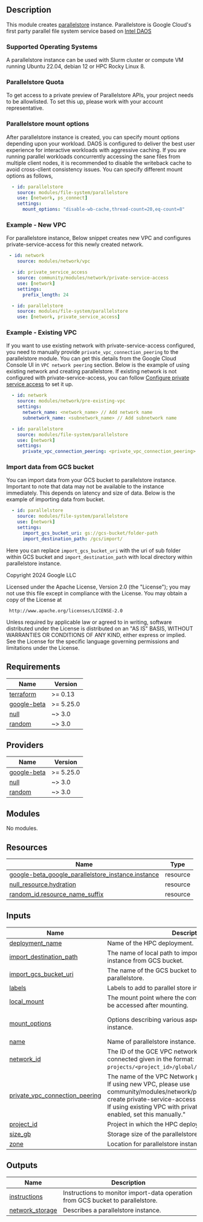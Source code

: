 ## Description

This module creates [parallelstore](https://cloud.google.com/parallelstore)
instance. Parallelstore is Google Cloud's first party parallel file system
service based on [Intel DAOS](https://docs.daos.io/v2.2/)

### Supported Operating Systems

A parallelstore instance can be used with Slurm cluster or compute
VM running Ubuntu 22.04, debian 12 or HPC Rocky Linux 8.

### Parallelstore Quota

To get access to a private preview of Parallelstore APIs, your project needs to
be allowlisted. To set this up, please work with your account representative.

### Parallelstore mount options

After parallelstore instance is created, you can specify mount options depending
upon your workload. DAOS is configured to deliver the best user experience for
interactive workloads with aggressive caching. If you are running parallel
workloads concurrently accessing the sane files from multiple client nodes, it
is recommended to disable the writeback cache to avoid cross-client consistency
issues. You can specify different mount options as follows,

```yaml
  - id: parallelstore
    source: modules/file-system/parallelstore
    use: [network, ps_connect]
    settings:
      mount_options: "disable-wb-cache,thread-count=20,eq-count=8"
```

### Example - New VPC

For parallelstore instance, Below snippet creates new VPC and configures private-service-access
for this newly created network.

```yaml
 - id: network
    source: modules/network/vpc

  - id: private_service_access
    source: community/modules/network/private-service-access
    use: [network]
    settings:
      prefix_length: 24

  - id: parallelstore
    source: modules/file-system/parallelstore
    use: [network, private_service_access]
```

### Example - Existing VPC

If you want to use existing network with private-service-access configured, you need
to manually provide `private_vpc_connection_peering` to the parallelstore module.
You can get this details from the Google Cloud Console UI in `VPC network peering`
section. Below is the example of using existing network and creating parallelstore.
If existing network is not configured with private-service-access, you can follow
[Configure private service access](https://cloud.google.com/vpc/docs/configure-private-services-access)
to set it up.

```yaml
  - id: network
    source: modules/network/pre-existing-vpc
    settings:
      network_name: <network_name> // Add network name
      subnetwork_name: <subnetwork_name> // Add subnetwork name

  - id: parallelstore
    source: modules/file-system/parallelstore
    use: [network]
    settings:
      private_vpc_connection_peering: <private_vpc_connection_peering> # will look like "servicenetworking.googleapis.com"
```

### Import data from GCS bucket

You can import data from your GCS bucket to parallelstore instance. Important to
note that data may not be available to the instance immediately. This depends on
latency and size of data. Below is the example of importing data from  bucket.

```yaml
  - id: parallelstore
    source: modules/file-system/parallelstore
    use: [network]
    settings:
      import_gcs_bucket_uri: gs://gcs-bucket/folder-path
      import_destination_path: /gcs/import/
```

Here you can replace `import_gcs_bucket_uri` with the uri of sub folder within GCS
bucket and `import_destination_path` with local directory within parallelstore
instance.

<!-- BEGINNING OF PRE-COMMIT-TERRAFORM DOCS HOOK -->
Copyright 2024 Google LLC

Licensed under the Apache License, Version 2.0 (the "License");
you may not use this file except in compliance with the License.
You may obtain a copy of the License at

     http://www.apache.org/licenses/LICENSE-2.0

Unless required by applicable law or agreed to in writing, software
distributed under the License is distributed on an "AS IS" BASIS,
WITHOUT WARRANTIES OR CONDITIONS OF ANY KIND, either express or implied.
See the License for the specific language governing permissions and
limitations under the License.

## Requirements

| Name | Version |
|------|---------|
| <a name="requirement_terraform"></a> [terraform](#requirement\_terraform) | >= 0.13 |
| <a name="requirement_google-beta"></a> [google-beta](#requirement\_google-beta) | >= 5.25.0 |
| <a name="requirement_null"></a> [null](#requirement\_null) | ~> 3.0 |
| <a name="requirement_random"></a> [random](#requirement\_random) | ~> 3.0 |

## Providers

| Name | Version |
|------|---------|
| <a name="provider_google-beta"></a> [google-beta](#provider\_google-beta) | >= 5.25.0 |
| <a name="provider_null"></a> [null](#provider\_null) | ~> 3.0 |
| <a name="provider_random"></a> [random](#provider\_random) | ~> 3.0 |

## Modules

No modules.

## Resources

| Name | Type |
|------|------|
| [google-beta_google_parallelstore_instance.instance](https://registry.terraform.io/providers/hashicorp/google-beta/latest/docs/resources/google_parallelstore_instance) | resource |
| [null_resource.hydration](https://registry.terraform.io/providers/hashicorp/null/latest/docs/resources/resource) | resource |
| [random_id.resource_name_suffix](https://registry.terraform.io/providers/hashicorp/random/latest/docs/resources/id) | resource |

## Inputs

| Name | Description | Type | Default | Required |
|------|-------------|------|---------|:--------:|
| <a name="input_deployment_name"></a> [deployment\_name](#input\_deployment\_name) | Name of the HPC deployment. | `string` | n/a | yes |
| <a name="input_import_destination_path"></a> [import\_destination\_path](#input\_import\_destination\_path) | The name of local path to import data on parallelstore instance from GCS bucket. | `string` | `null` | no |
| <a name="input_import_gcs_bucket_uri"></a> [import\_gcs\_bucket\_uri](#input\_import\_gcs\_bucket\_uri) | The name of the GCS bucket to import data from to parallelstore. | `string` | `null` | no |
| <a name="input_labels"></a> [labels](#input\_labels) | Labels to add to parallel store instance. | `map(string)` | `{}` | no |
| <a name="input_local_mount"></a> [local\_mount](#input\_local\_mount) | The mount point where the contents of the device may be accessed after mounting. | `string` | `"/parallelstore"` | no |
| <a name="input_mount_options"></a> [mount\_options](#input\_mount\_options) | Options describing various aspects of the parallelstore instance. | `string` | `"disable-wb-cache,thread-count=16,eq-count=8"` | no |
| <a name="input_name"></a> [name](#input\_name) | Name of parallelstore instance. | `string` | `null` | no |
| <a name="input_network_id"></a> [network\_id](#input\_network\_id) | The ID of the GCE VPC network to which the instance is connected given in the format:<br>`projects/<project_id>/global/networks/<network_name>`" | `string` | n/a | yes |
| <a name="input_private_vpc_connection_peering"></a> [private\_vpc\_connection\_peering](#input\_private\_vpc\_connection\_peering) | The name of the VPC Network peering connection.<br>If using new VPC, please use community/modules/network/private-service-access to create private-service-access and<br>If using existing VPC with private-service-access enabled, set this manually." | `string` | n/a | yes |
| <a name="input_project_id"></a> [project\_id](#input\_project\_id) | Project in which the HPC deployment will be created. | `string` | n/a | yes |
| <a name="input_size_gb"></a> [size\_gb](#input\_size\_gb) | Storage size of the parallelstore instance in GB. | `number` | `12000` | no |
| <a name="input_zone"></a> [zone](#input\_zone) | Location for parallelstore instance. | `string` | n/a | yes |

## Outputs

| Name | Description |
|------|-------------|
| <a name="output_instructions"></a> [instructions](#output\_instructions) | Instructions to monitor import-data operation from GCS bucket to parallelstore. |
| <a name="output_network_storage"></a> [network\_storage](#output\_network\_storage) | Describes a parallelstore instance. |
<!-- END OF PRE-COMMIT-TERRAFORM DOCS HOOK -->
